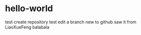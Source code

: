 # hello-world
test create repository
test edit a branch
new to github
saw it from LiaoXueFeng
balabala
